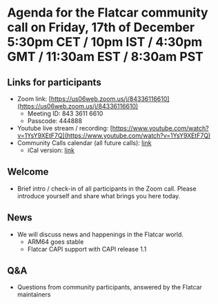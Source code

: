 # Agenda for the Flatcar community call on Friday, 17th of December 5:30pm CET / 10pm IST / 4:30pm GMT / 11:30am EST / 8:30am PST

## Links for participants
- Zoom link: [https://us06web.zoom.us/j/84336116610](https://us06web.zoom.us/j/84336116610)
  - Meeting ID: 843 3611 6610
  - Passcode: 444888
- Youtube live stream / recording: [https://www.youtube.com/watch?v=1YsY9XEtF7Q](https://www.youtube.com/watch?v=1YsY9XEtF7Q)
- Community Calls calendar (all future calls): [link](https://calendar.google.com/calendar/u/0/embed?src=c_ii991mqrpta9en8o7ofd4v19g4@group.calendar.google.com)
  - iCal version: [link](https://calendar.google.com/calendar/ical/c_ii991mqrpta9en8o7ofd4v19g4%40group.calendar.google.com/public/basic.ics)


## Welcome
- Brief intro / check-in of all participants in the Zoom call. Please introduce yourself and share what brings you here today.

## News
- We will discuss news and happenings in the Flatcar world.
  - ARM64 goes stable
  - Flatcar CAPI support with CAPI release 1.1

## Q&A
- Questions from community participants, answered by the Flatcar maintainers 
